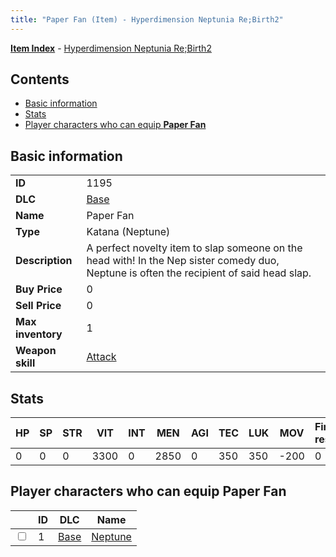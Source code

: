 ```yaml
---
title: "Paper Fan (Item) - Hyperdimension Neptunia Re;Birth2"
---
```


[**Item Index**](/neptunia/rb2/item/index.html) - [Hyperdimension Neptunia Re;Birth2](/neptunia/rb2)

## Contents

- [Basic information](#basic-information)
- [Stats](#stats)
- [Player characters who can equip **Paper Fan**](#player-characters-who-can-equip-paper-fan)

## Basic information

|   |   |
| -- | -- |
| **ID** | 1195 |
| **DLC** | [Base](/neptunia/rb2/dlc/0-base.html) |
| **Name** | Paper Fan |
| **Type** | Katana (Neptune) |
| **Description** | A perfect novelty item to slap someone on the head with! In the Nep sister comedy duo, Neptune is often the recipient of said head slap. |
| **Buy Price** | 0 |
| **Sell Price** | 0 |
| **Max inventory** | 1 |
| **Weapon skill** | [Attack](/neptunia/rb2/skill/0-801-attack.html) |

## Stats

| HP | SP | STR | VIT | INT | MEN | AGI | TEC | LUK | MOV | Fire res. | Ice res. | Wind res. | Lightning res. |
| -- | -- | --- | --- | --- | --- | --- | --- | --- | --- | --------- | -------- | --------- | -------------- |
| 0 | 0 | 0 | 3300 | 0 | 2850 | 0 | 350 | 350 | -200 | 0 | 0 | 0 | 0 |

## Player characters who can equip **Paper Fan**

|    | ID | DLC | Name |
| -- | -- | --- | ---- |
| <input type="checkbox" id="rb2-player-0-1" class="trackbox" /> | 1 | [Base](/neptunia/rb2/dlc/0-base.html) | [Neptune](/neptunia/rb2/player/0-1-neptune.html) |